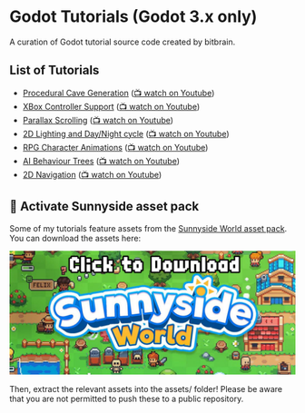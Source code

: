 # Godot Tutorials (Godot 3.x only)

A curation of Godot tutorial source code created by bitbrain.

## List of Tutorials

- [Procedural Cave Generation](/procedural-caves) ([📺 watch on Youtube](https://www.youtube.com/watch?v=lFIBn8kJ-IM))
- [XBox Controller Support](/xbox-controller-support) ([📺 watch on Youtube](https://www.youtube.com/watch?v=Ox1kMM0qcTk))
- [Parallax Scrolling](/parallax-scrolling) ([📺 watch on Youtube](https://www.youtube.com/watch?v=f8z4x6R7OSM))
- [2D Lighting and Day/Night cycle](/2d-lighting) ([📺 watch on Youtube](https://www.youtube.com/watch?v=j_FMsL_ru1w))
- [RPG Character Animations](/rpg-animations) ([📺 watch on Youtube](https://www.youtube.com/watch?v=a3N9Acx3ovg))
- [AI Behaviour Trees](/behaviour-tree) ([📺 watch on Youtube](https://www.youtube.com/watch?v=n0gVEA1dyPQ))
- [2D Navigation](/navigation-server) ([📺 watch on Youtube](https://www.youtube.com/watch?v=_MTJ9Qz0gJk))

## 🌳 Activate Sunnyside asset pack

Some of my tutorials feature assets from the [Sunnyside World asset pack](https://danieldiggle.itch.io/sunnyside). You can download the assets here:

[![download-asset-pack](behaviour-tree/demo/assets/download-sunnyside.jpg)](https://danieldiggle.itch.io/sunnyside)

Then, extract the relevant assets into the assets/ folder! Please be aware that you are not permitted to push these to a public repository.
